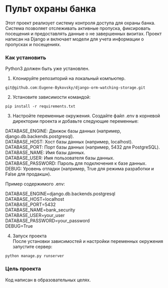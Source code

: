 # Пульт охраны банка

Этот проект реализует систему контроля доступа для охраны банка. Система позволяет отслеживать активные пропуска, фиксировать посещения и предоставлять данные о не завершенных визитах. Проект написан на Django и включает модели для учета информации о пропусках и посещениях.

### Как установить

Python3 должен быть уже установлен. 

1. Клонируйте репозиторий на локальный компьютер.

```
git@github.com:Eugene-Bykovsky/django-orm-watching-storage.git
```

2. Установите зависимости командой:

```
pip install -r requirements.txt
```

3. Настройте переменные окружения. Создайте файл .env в корневой директории проекта и добавьте следующие переменные:

DATABASE_ENGINE: Движок базы данных (например, django.db.backends.postgresql).  
DATABASE_HOST: Хост базы данных (например, localhost).  
DATABASE_PORT: Порт базы данных (например, 5432 для PostgreSQL).  
DATABASE_NAME: Имя базы данных.  
DATABASE_USER: Имя пользователя базы данных.  
DATABASE_PASSWORD: Пароль для подключения к базе данных.  
DEBUG: Уровень отладки (например, True для режима разработки и False для продакшн).  

Пример содержимого .env:

DATABASE_ENGINE=django.db.backends.postgresql  
DATABASE_HOST=localhost  
DATABASE_PORT=5432  
DATABASE_NAME=bank_security  
DATABASE_USER=your_user  
DATABASE_PASSWORD=your_password  
DEBUG=True  

4. Запуск проекта  
После установки зависимостей и настройки переменных окружения запустите сервер:

```
python manage.py runserver
```

### Цель проекта

Код написан в образовательных целях.